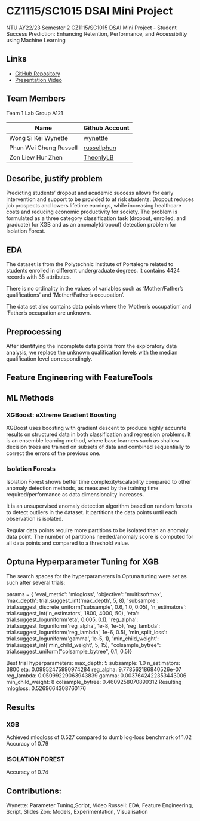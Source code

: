 # CZ1115/SC1015 DSAI Mini Project

NTU AY22/23 Semester 2 CZ1115/SC1015 DSAI Mini Project - Student Success Prediction: Enhancing Retention, Performance, and Accessibility using Machine Learning


## Links


- [GitHub Repository](https://github.com/TheonlyLB/CZ1115-Project)
- [Presentation Video](https://youtu.be/vmEp6Zl6Hs0)

## Team Members

Team 1 Lab Group A121

| Name         | Github Account                                  |
|--------------|-------------------------------------------------|
| Wong Si Kei Wynette     | [wynettte](https://github.com/wynettte)          
| Phun Wei Cheng Russell | [russellphun](https://github.com/russellphun) 
| Zon Liew Hur Zhen  | [TheonlyLB](https://github.com/TheonlyLB)
  
## Describe, justify problem
Predicting students’ dropout and academic success allows for early intervention and support to be provided to at risk students. Dropout reduces job prospects and lowers lifetime earnings, while increasing healthcare costs and reducing economic productivity for society. The problem is formulated as a three category classification task (dropout, enrolled, and graduate) for XGB and as an anomaly(dropout) detection problem for Isolation Forest.

## EDA
The dataset is from the Polytechnic Institute of Portalegre related to students enrolled in different undergraduate degrees. It contains 4424 records with 35 attributes. 

There is no ordinality in the values of variables such as ‘Mother/Father’s qualifications’ and ‘Mother/Father’s occupation’.

The data set also contains data points where the ‘Mother’s occupation’ and ‘Father’s occupation are unknown.

## Preprocessing
After identifying the incomplete data points from the exploratory data analysis, we replace the unknown qualification levels with the median qualification level correspondingly. 

## Feature Engineering with FeatureTools

## ML Methods
### XGBoost: eXtreme Gradient Boosting
XGBoost uses boosting with gradient descent to produce highly accurate results on structured data in both classification and regression problems. It is an ensemble learning method, where base learners such as shallow decision trees are trained on subsets of data and combined sequentially to correct the errors of the previous one.

### Isolation Forests
Isolation Forest shows better time complexity/scalability compared to other anomaly detection methods, as measured by the training time required/performance as data dimensionality increases. 

It is an unsupervised anomaly detection algorithm based on random forests to detect outliers in the dataset. It partitions the data points until each observation is isolated.

Regular data points require more partitions to be isolated than an anomaly data point. The number of partitions needed/anomaly score is computed for all data points and compared to a threshold value.

## Optuna Hyperparameter Tuning for XGB
The search spaces for the hyperparameters in Optuna tuning were set as such after several trials:

params = {
        'eval_metric': 'mlogloss', 
        'objective': 'multi:softmax',
        'max_depth': trial.suggest_int('max_depth', 5, 8),
        'subsample': trial.suggest_discrete_uniform('subsample', 0.6, 1.0, 0.05),
        'n_estimators': trial.suggest_int('n_estimators', 1800, 4000, 50),
        'eta': trial.suggest_loguniform('eta', 0.005, 0.1),
        'reg_alpha': trial.suggest_loguniform('reg_alpha', 1e-8, 1e-5),
        'reg_lambda': trial.suggest_loguniform('reg_lambda', 1e-6, 0.5),
        'min_split_loss': trial.suggest_loguniform('gamma', 1e-5, 1), 
        'min_child_weight': trial.suggest_int('min_child_weight', 5, 15),
        "colsample_bytree": trial.suggest_uniform("colsample_bytree", 0.1, 0.5)}


Best trial hyperparameters:
    max_depth: 5
    subsample: 1.0
    n_estimators: 3800
    eta: 0.09952475990974284
    reg_alpha: 9.778562186840526e-07
    reg_lambda: 0.05099229063943839
    gamma: 0.0037642422353443006
    min_child_weight: 8
    colsample_bytree: 0.4609258070899312
Resulting mlogloss: 0.5269664308760176

## Results 
### XGB
Achieved mlogloss of 0.527 compared to dumb log-loss benchmark of 1.02 <br>
Accuracy of 0.79

### ISOLATION FOREST
Accuracy of 0.74

## Contributions:
Wynette: Parameter Tuning,Script, Video
Russell: EDA, Feature Engineering, Script, Slides
Zon: Models, Experimentation, Visualisation

